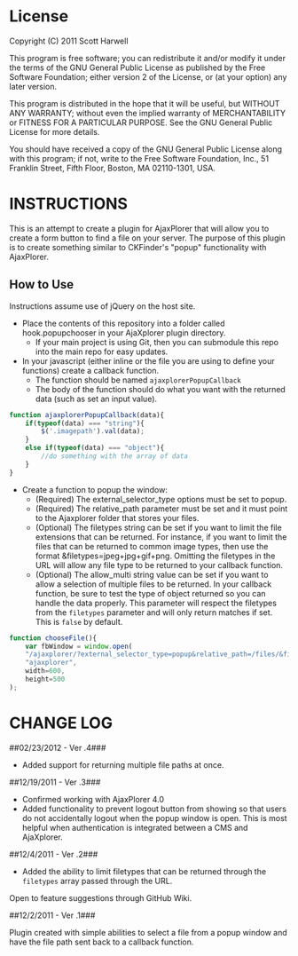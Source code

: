 License
=======

Copyright (C) 2011 Scott Harwell

This program is free software; you can redistribute it and/or
modify it under the terms of the GNU General Public License
as published by the Free Software Foundation; either version 2
of the License, or (at your option) any later version.

This program is distributed in the hope that it will be useful,
but WITHOUT ANY WARRANTY; without even the implied warranty of
MERCHANTABILITY or FITNESS FOR A PARTICULAR PURPOSE.  See the
GNU General Public License for more details.

You should have received a copy of the GNU General Public License
along with this program; if not, write to the Free Software
Foundation, Inc., 51 Franklin Street, Fifth Floor, Boston, MA  02110-1301, USA.

INSTRUCTIONS
============

This is an attempt to create a plugin for AjaxPlorer that will allow you to create a form button to find a file on your server. The purpose of this plugin is to create something similar to CKFinder's "popup" functionality with AjaxPlorer.

How to Use
----------

Instructions assume use of jQuery on the host site.

- Place the contents of this repository into a folder called hook.popupchooser in your AjaXplorer plugin directory.
	- If your main project is using Git, then you can submodule this repo into the main repo for easy updates.
- In your javascript (either inline or the file you are using to define your functions) create a callback function.
	- The function should be named `ajaxplorerPopupCallback`
	- The body of the function should do what you want with the returned data (such as set an input value).

```javascript
function ajaxplorerPopupCallback(data){
	if(typeof(data) === "string"){
		$('.imagepath').val(data);
	}
	else if(typeof(data) === "object"){
		//do something with the array of data
	}
}
```	

- Create a function to popup the window:
	- (Required) The external_selector_type options must be set to popup.
	- (Required) The relative_path parameter must be set and it must point to the Ajaxplorer folder that stores your files.
	- (Optional) The filetypes string can be set if you want to limit the file extensions that can be returned. For instance, if you want to limit the files that can be returned to common image types, then use the format &filetypes=jpeg+jpg+gif+png. Omitting the filetypes in the URL will allow any file type to be returned to your callback function.
	- (Optional) The allow_multi string value can be set if you want to allow a selection of multiple files to be returned. In your callback function, be sure to test the type of object returned so you can handle the data properly. This parameter will respect the filetypes from the `filetypes` parameter and will only return matches if set. This is `false` by default.

```javascript	
function chooseFile(){
	var fbWindow = window.open(
	"/ajaxplorer/?external_selector_type=popup&relative_path=/files/&filetypes=jpeg+jpg+gif+png&allow_multi=true",
	"ajaxplorer",
	width=600,
	height=500
);
```

CHANGE LOG
==========

##02/23/2012 - Ver .4###

- Added support for returning multiple file paths at once.

##12/19/2011 - Ver .3###

- Confirmed working with AjaxPlorer 4.0
- Added functionality to prevent logout button from showing so that users do not accidentally logout when the popup window is open. This is most helpful when authentication is integrated between a CMS and AjaXplorer.

##12/4/2011 - Ver .2###

- Added the ability to limit filetypes that can be returned through the `filetypes` array passed through the URL. 

Open to feature suggestions through GitHub Wiki.

##12/2/2011 - Ver .1###

Plugin created with simple abilities to select a file from a popup window and have the file path sent back to a callback function.